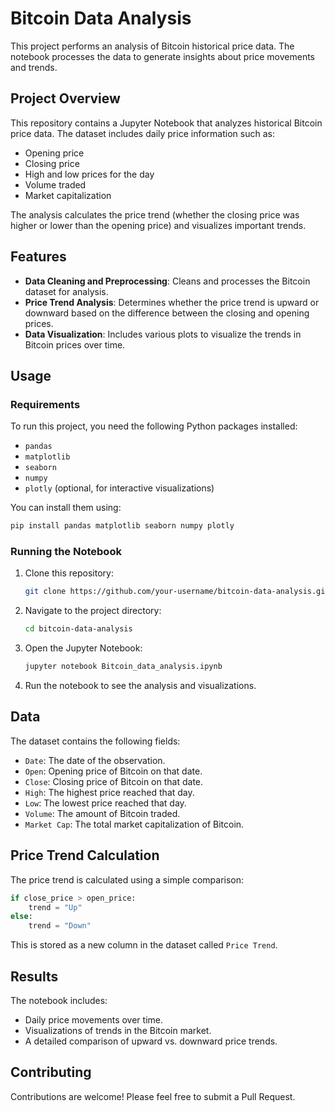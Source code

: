 # Bitcoin Data Analysis

This project performs an analysis of Bitcoin historical price data. The notebook processes the data to generate insights about price movements and trends.

## Project Overview

This repository contains a Jupyter Notebook that analyzes historical Bitcoin price data. The dataset includes daily price information such as:

- Opening price
- Closing price
- High and low prices for the day
- Volume traded
- Market capitalization

The analysis calculates the price trend (whether the closing price was higher or lower than the opening price) and visualizes important trends.

## Features

- **Data Cleaning and Preprocessing**: Cleans and processes the Bitcoin dataset for analysis.
- **Price Trend Analysis**: Determines whether the price trend is upward or downward based on the difference between the closing and opening prices.
- **Data Visualization**: Includes various plots to visualize the trends in Bitcoin prices over time.

## Usage

### Requirements

To run this project, you need the following Python packages installed:

- `pandas`
- `matplotlib`
- `seaborn`
- `numpy`
- `plotly` (optional, for interactive visualizations)

You can install them using:

```bash
pip install pandas matplotlib seaborn numpy plotly
```

### Running the Notebook

1. Clone this repository:
    ```bash
    git clone https://github.com/your-username/bitcoin-data-analysis.git
    ```
2. Navigate to the project directory:
    ```bash
    cd bitcoin-data-analysis
    ```
3. Open the Jupyter Notebook:
    ```bash
    jupyter notebook Bitcoin_data_analysis.ipynb
    ```
4. Run the notebook to see the analysis and visualizations.

## Data

The dataset contains the following fields:
- `Date`: The date of the observation.
- `Open`: Opening price of Bitcoin on that date.
- `Close`: Closing price of Bitcoin on that date.
- `High`: The highest price reached that day.
- `Low`: The lowest price reached that day.
- `Volume`: The amount of Bitcoin traded.
- `Market Cap`: The total market capitalization of Bitcoin.

## Price Trend Calculation

The price trend is calculated using a simple comparison:

```python
if close_price > open_price:
    trend = "Up"
else:
    trend = "Down"
```

This is stored as a new column in the dataset called `Price Trend`.

## Results

The notebook includes:
- Daily price movements over time.
- Visualizations of trends in the Bitcoin market.
- A detailed comparison of upward vs. downward price trends.

## Contributing

Contributions are welcome! Please feel free to submit a Pull Request.
